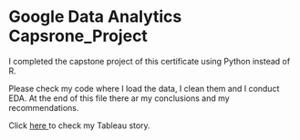 <h1>Google Data Analytics Capsrone_Project
</h1>

<p> I completed the capstone project of this certificate using Python instead of R. </p>
<p> Please check my code where I load the data, I clean them and I conduct EDA. At the end of this file there ar my conclusions and my recommendations. </p>
<p> Click <a href="https://public.tableau.com/app/profile/angelos/viz/Google_Data_Analystics_Capstone_Project/Story1"> here </a>  to check my Tableau story. </p>
